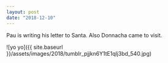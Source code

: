 ```yaml
---
layout: post
date: "2018-12-10"
---
```


Pau is writing his letter to Santa. Also Donnacha came to visit.

![yo yo]({{ site.baseurl }}/assets/images/2018/tumblr_pjjkn6Y1tE1qlj3bd_540.jpg)
